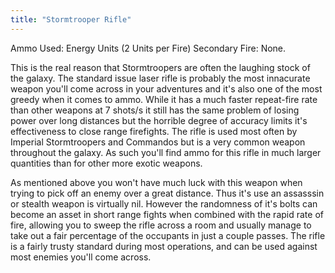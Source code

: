 ```yaml
---
title: "Stormtrooper Rifle"
---
```


Ammo Used: Energy Units (2 Units per Fire)
Secondary Fire: None. 

This is the real reason that Stormtroopers are often the laughing stock of the galaxy. The standard issue laser rifle is probably the most innacurate weapon you'll come across in your adventures and it's also one of the most greedy when it comes to ammo. While it has a much faster repeat-fire rate than other weapons at 7 shots/s it still has the same problem of losing power over long distances but the horrible degree of accuracy limits it's effectiveness to close range firefights. The rifle is used most often by Imperial Stormtroopers and Commandos but is a very common weapon throughout the galaxy. As such you'll find ammo for this rifle in much larger quantities than for other more exotic weapons.

As mentioned above you won't have much luck with this weapon when trying to pick off an enemy over a great distance. Thus it's use an assasssin or stealth weapon is virtually nil. However the randomness of it's bolts can become an asset in short range fights when combined with the rapid rate of fire, allowing you to sweep the rifle across a room and usually manage to take out a fair percentage of the occupants in just a couple passes. The rifle is a fairly trusty standard during most operations, and can be used against most enemies you'll come across.